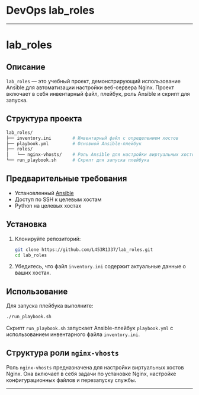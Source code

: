 # DevOps lab_roles

---

# lab\_roles

## Описание

`lab_roles` — это учебный проект, демонстрирующий использование Ansible для автоматизации настройки веб-сервера Nginx. Проект включает в себя инвентарный файл, плейбук, роль Ansible и скрипт для запуска.

## Структура проекта

```bash
lab_roles/
├── inventory.ini        # Инвентарный файл с определением хостов
├── playbook.yml         # Основной Ansible-плейбук
├── roles/
│   └── nginx-vhosts/    # Роль Ansible для настройки виртуальных хостов Nginx
└── run_playbook.sh      # Скрипт для запуска плейбука
```

## Предварительные требования

* Установленный [Ansible](https://docs.ansible.com/ansible/latest/installation_guide/intro_installation.html)
* Доступ по SSH к целевым хостам
* Python на целевых хостах

## Установка

1. Клонируйте репозиторий:

   ```bash
   git clone https://github.com/L453R1337/lab_roles.git
   cd lab_roles
   ```

2. Убедитесь, что файл `inventory.ini` содержит актуальные данные о ваших хостах.

## Использование

Для запуска плейбука выполните:

```bash
./run_playbook.sh
```

Скрипт `run_playbook.sh` запускает Ansible-плейбук `playbook.yml` с использованием инвентарного файла `inventory.ini`.

## Структура роли `nginx-vhosts`

Роль `nginx-vhosts` предназначена для настройки виртуальных хостов Nginx. Она включает в себя задачи по установке Nginx, настройке конфигурационных файлов и перезапуску службы.

---
